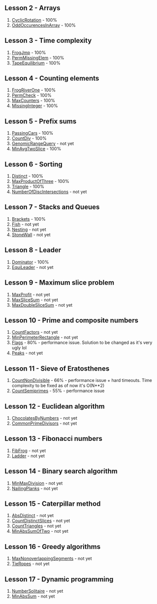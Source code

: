 ## Lesson 2 - Arrays
1. [CyclicRotation](https://app.codility.com/programmers/lessons/2-arrays/cyclic_rotation/) - 100%
2. [OddOccurencesInArray](https://app.codility.com/programmers/lessons/2-arrays/odd_occurrences_in_array/) - 100%

## Lesson 3 - Time complexity
1. [FrogJmp](https://app.codility.com/programmers/lessons/3-time_complexity/frog_jmp/) - 100%
2. [PermMissingElem](https://app.codility.com/programmers/lessons/3-time_complexity/perm_missing_elem/) - 100%
3. [TapeEquilibrium](https://app.codility.com/programmers/lessons/3-time_complexity/tape_equilibrium/) - 100%

## Lesson 4 - Counting elements
1. [FrogRiverOne](https://app.codility.com/programmers/lessons/4-counting_elements/frog_river_one/) - 100%
2. [PermCheck](https://app.codility.com/programmers/lessons/4-counting_elements/perm_check/) - 100%
3. [MaxCounters](https://app.codility.com/programmers/lessons/4-counting_elements/max_counters/) - 100%
4. [MissingInteger](https://app.codility.com/programmers/lessons/4-counting_elements/missing_integer/) - 100%

## Lesson 5 - Prefix sums
1. [PassingCars](https://app.codility.com/programmers/lessons/5-prefix_sums/passing_cars/) - 100%
2. [CountDiv](https://app.codility.com/programmers/lessons/5-prefix_sums/count_div/) - 100%
3. [GenomicRangeQuery](https://app.codility.com/programmers/lessons/5-prefix_sums/genomic_range_query/) - not yet
4. [MinAvgTwoSlice](https://app.codility.com/programmers/lessons/5-prefix_sums/min_avg_two_slice/) - 100%

## Lesson 6 - Sorting
1. [Distinct](https://app.codility.com/programmers/lessons/6-sorting/distinct/) - 100%
2. [MaxProductOfThree](https://app.codility.com/programmers/lessons/6-sorting/max_product_of_three/) - 100%
3. [Triangle](https://app.codility.com/programmers/lessons/6-sorting/triangle/) - 100%
4. [NumberOfDiscIntersections](https://app.codility.com/programmers/lessons/6-sorting/number_of_disc_intersections/) - not yet

## Lesson 7 - Stacks and Queues
1. [Brackets](https://app.codility.com/programmers/lessons/7-stacks_and_queues/brackets/) - 100%
2. [Fish](https://app.codility.com/programmers/lessons/7-stacks_and_queues/fish/) - not yet
3. [Nesting](https://app.codility.com/programmers/lessons/7-stacks_and_queues/nesting/) - not yet
4. [StoneWall](https://app.codility.com/programmers/lessons/7-stacks_and_queues/stone_wall/) - not yet

## Lesson 8 - Leader
1. [Dominator](https://app.codility.com/programmers/lessons/8-leader/dominator/) - 100%
2. [EquiLeader](https://app.codility.com/programmers/lessons/8-leader/equi_leader/) - not yet

## Lesson 9 - Maximum slice problem
1. [MaxProfit](https://app.codility.com/programmers/lessons/9-maximum_slice_problem/max_profit/) - not yet
2. [MaxSliceSum](https://app.codility.com/programmers/lessons/9-maximum_slice_problem/max_slice_sum/) - not yet
3. [MaxDoubleSliceSum](https://app.codility.com/programmers/lessons/9-maximum_slice_problem/max_double_slice_sum/) - not yet

## Lesson 10 - Prime and composite numbers
1. [CountFactors](https://app.codility.com/programmers/lessons/10-prime_and_composite_numbers/count_factors/) - not yet
2. [MinPerimeterRectangle](https://app.codility.com/programmers/lessons/10-prime_and_composite_numbers/min_perimeter_rectangle/) - not yet
3. [Flags](https://app.codility.com/programmers/lessons/10-prime_and_composite_numbers/flags/) - 80% - performance issue. Solution to be changed as it's very ugly lol
4. [Peaks](https://app.codility.com/programmers/lessons/10-prime_and_composite_numbers/peaks/) - not yet

## Lesson 11 - Sieve of Eratosthenes
1. [CountNonDivisible](https://app.codility.com/programmers/lessons/11-sieve_of_eratosthenes/count_non_divisible/) - 66% - performance issue + hard timeouts. Time complexity to be fixed as of now it's O(N**2)
2. [CountSemiprimes](https://app.codility.com/programmers/lessons/11-sieve_of_eratosthenes/count_semiprimes/) - 55% - performance issue

## Lesson 12 - Euclidean algorithm
1. [ChocolatesByNumbers](https://app.codility.com/programmers/lessons/12-euclidean_algorithm/chocolates_by_numbers/) - not yet
2. [CommonPrimeDivisors](https://app.codility.com/programmers/lessons/12-euclidean_algorithm/common_prime_divisors/) - not yet

## Lesson 13 - Fibonacci numbers
1. [FibFrog](https://app.codility.com/programmers/lessons/13-fibonacci_numbers/fib_frog/) - not yet
2. [Ladder](https://app.codility.com/programmers/lessons/13-fibonacci_numbers/ladder/) - not yet

## Lesson 14 - Binary search algorithm
1. [MinMaxDivision](https://app.codility.com/programmers/lessons/14-binary_search_algorithm/min_max_division/) - not yet
2. [NailingPlanks](https://app.codility.com/programmers/lessons/14-binary_search_algorithm/nailing_planks/) - not yet

## Lesson 15 - Caterpillar method
1. [AbsDistinct](https://app.codility.com/programmers/lessons/15-caterpillar_method/abs_distinct/) - not yet
2. [CountDistinctSlices](https://app.codility.com/programmers/lessons/15-caterpillar_method/count_distinct_slices/) - not yet
3. [CountTriangles](https://app.codility.com/programmers/lessons/15-caterpillar_method/count_triangles/) - not yet
4. [MinAbsSumOfTwo](https://app.codility.com/programmers/lessons/15-caterpillar_method/min_abs_sum_of_two/) - not yet

## Lesson 16 - Greedy algorithms
1. [MaxNonoverlappingSegments](https://app.codility.com/programmers/lessons/16-greedy_algorithms/max_nonoverlapping_segments/) - not yet
2. [TieRopes](https://app.codility.com/programmers/lessons/16-greedy_algorithms/tie_ropes/) - not yet

## Lesson 17 - Dynamic programming
1. [NumberSolitaire](https://app.codility.com/programmers/lessons/17-dynamic_programming/number_solitaire/) - not yet
2. [MinAbsSum](https://app.codility.com/programmers/lessons/17-dynamic_programming/min_abs_sum/) - not yet

